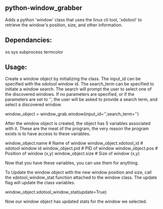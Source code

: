 ## python-window_grabber
Adds a python 'window' class that uses the linux cli tool, 'xdotool' to retrieve the window's position, size, and other information.

## Dependancies:
os
sys
subprocess
termcolor

## Usage:
Create a window object by initializing the class.
The input_id can be specified with the xdotool window id.
The search_term can be specified to initiate a window search. The search will prompt the user to select one of the discovered windows.
If no parameters are specified, or if the parameters are set to '', the user will be asked to provide a search term, and select a discovered window.

window_object = window_grab.window(input_id='',search_term='')

After the window object is created, the object has 5 variables associated with it. These are the meat of the program, the very reason the program exists is to have access to these variables.

window_object.name # Name of window
window_object.xdotool_id # xdotool window id
window_object.pid # PID of window
window_object.pos # Position of window (x,y)
window_object.size # Size of window (x,y)

Now that you have these variables, you can use them for anything.

To Update the window object with the new window position and size, call the xdotool_window_stat function attached to the window class. The update flag will update the class variables.

window_object.xdotool_window_stat(update=True)

Now our window object has updated stats for the window we selected.
